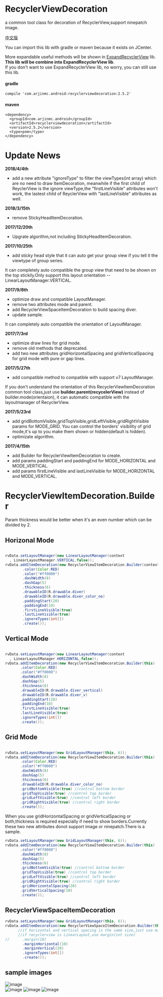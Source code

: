 # RecyclerViewDecoration
a common tool class for decoration of RecyclerView,support ninepatch image.

[中文版](README_CN.md)

You can import this lib with gradle or maven because it exists on JCenter.

More expandable useful methods will be shown in [ExpandRecyclerView](https://github.com/arjinmc/ExpandRecyclerView) lib. <strong>This lib will be combine into ExpandRecyclerView lib</strong>.   
If you don't want to use ExpandRecyclerView lib, no worry, you can still use this lib.

#### gradle
```code
compile 'com.arjinmc.android:recyclerviewdecoration:2.5.2'
```
#### maven
```code
<dependency>
  <groupId>com.arjinmc.android</groupId>
  <artifactId>recyclerviewdecoration</artifactId>
  <version>2.5.2</version>
  <type>pom</type>
</dependency>
```

# Update News
<b>2018/4/4th</b>
* add a new attribute "ignoreType" to filter the viewTypes(int array) which are no need to draw ItemDecoration, meanwhile if the first child of ReyclerView is the ignore viewType,the "firstLineVisible" attributes won't work, the lastest child of ReyclerView with "lastLineVisible" attributes as well.

<b>2018/3/15th</b>
* remove StickyHeadItemDecoration.

<b>2017/12/20th</b>
* Upgrate algorithm,not including StickyHeadItemDecoration.

<b>2017/10/25th</b>
* add sticky head style that it can auto get your group view if you tell it the viewtype of group series.

It can completely auto compatible the group view that need to be shown on the top stickily.Only support this layout orientation -- LinearLayoutManager.VERTICAL.

<b>2017/9/8th</b>

* optimize draw and compatible LayoutManager.
* remove two attributes mode and parent.
* add RecyclerViewSpaceItemDecoration to build spacing diver.
* update sample.

It can completely auto compatible the orientation of LayoutManager.

<b>2017/7/3rd</b>

* optimize draw lines for grid mode.
* remove old methods that deprecated.
* add two new attributes gridHorizontalSpacing and gridVerticalSpacing for grid mode with pure or gap lines.

<b>2017/5/27th</b>

* add compatible method to compatible with support v7 LayoutManager.  

If you don't understand the orientation of this RecyclerViewItemDecoration common tool class,just use <b>builder.parent(recycelerView)</b> instead of builder.mode(orientaion), it can automatic compatible with the layoutmanager of RecyclerView.

<b>2017/5/23rd</b>

* add gridBottomVisible,gridTopVisible,gridLeftVisible,gridRightVisible params for MODE_GRID. You can control the borders' visibility of grid mode,it's up to you make them shown or hidden(default is hidden).
* optimizate algorithm.

<b>2017/4/15th</b>

* add Builder for RecyclerViewItemDecoration to create.
* add params paddingStart and paddingEnd for MODE_HORIZONTAL and MODE_VERTICAL.
* add params firstLineVisible and lastLineVisible for MODE_HORIZONTAL and MODE_VERTICAL.

# RecyclerViewItemDecoration.Builder
Param thickness would be better when it's an even number which can be divided by 2.
## Horizonal Mode
``` java

rvData.setLayoutManager(new LinearLayoutManager(context
  , LinearLayoutManager.VERTICAL,false));
rvData.addItemDecoration(new RecyclerViewItemDecoration.Builder(context)
        .color(Color.RED)
        .color("#ff0000")
        .dashWidth(8)
        .dashGap(5)
        .thickness(6)
        .drawableID(R.drawable.diver)
        .drawableID(R.drawable.diver_color_no)
        .paddingStart(20)
        .paddingEnd(10)
        .firstLineVisible(true)
        .lastLineVisible(true)
        .ignoreTypes(int[])
        .create());

```
## Vertical Mode
``` java

rvData.setLayoutManager(new LinearLayoutManager(context
  , LinearLayoutManager.HORIZONTAL,false));
rvData.addItemDecoration(new RecyclerViewItemDecoration.Builder(this)
       .color(Color.RED)
       .color("#ff0000")
       .dashWidth(8)
       .dashGap(5)
       .thickness(6)
       .drawableID(R.drawable.diver_vertical)
       .drawableID(R.drawable.diver_v)
       .paddingStart(20)
       .paddingEnd(10)
       .firstLineVisible(true)
       .lastLineVisible(true)
       .ignoreTypes(int[])
       .create());
```

## Grid Mode
``` java

rvData.setLayoutManager(new GridLayoutManager(this, 6));
rvData.addItemDecoration(new RecyclerViewItemDecoration.Builder(this)
       .color(Color.RED)
       .color("#ff0000")
       .dashWidth(8)
       .dashGap(5)
       .thickness(6)
       .drawableID(R.drawable.diver_color_no)
       .gridBottomVisible(true) //control bottom border
       .gridTopVisible(true) //control top border
       .gridLeftVisible(true) //control left border
       .gridRightVisible(true) //control right border
       .create());

```
When you use gridHorizontalSpacing or gridVerticalSpacing or both,thickness is required especially if need to show borders.Currently these two new attributes donot support image or ninepatch.There is a sample.
```java
rvData.setLayoutManager(new GridLayoutManager(this, 6));
rvData.addItemDecoration(new RecyclerViewItemDecoration.Builder(this)
       .color("#ff0000")
       .dashWidth(8)
       .dashGap(5)
       .thickness(6)
       .gridBottomVisible(true) //control bottom border
       .gridTopVisible(true) //control top border
       .gridLeftVisible(true) //control left border
       .gridRightVisible(true) //control right border
       .gridHorizontalSpacing(20)
       .gridVerticalSpacing(10)
       .create());

```

## RecyclerViewSpaceItemDecoration

```java
rvData.setLayoutManager(new GridLayoutManager(this, 6));
rvData.addItemDecoration(new RecyclerViewSpaceItemDecoration.Builder(this)
      //if horizontal and vertical spacing is the same size,just use margin(int size)
      //if recyclerview is LinearLayout,use margin(int size)
//      .margin(10)
        .marginHorizontal(10)
        .marginVertical(20)
        .ignoreTypes(int[])
        .create());
```

## sample images

![image](https://github.com/arjinmc/RecyclerViewDecoration/blob/master/images/device-2015-12-02-111504.png)  
![image](https://github.com/arjinmc/RecyclerViewDecoration/blob/master/images/device-2015-11-30-155050.png)
![image](https://github.com/arjinmc/RecyclerViewDecoration/blob/master/images/device-2015-11-30-154937.png)
![image](https://github.com/arjinmc/RecyclerViewDecoration/blob/master/images/device-2015-11-30-155157.png)

